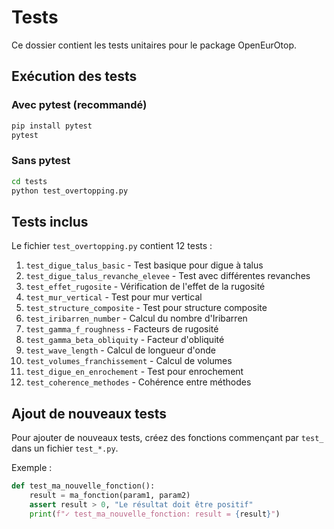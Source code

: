 # Tests

Ce dossier contient les tests unitaires pour le package OpenEurOtop.

## Exécution des tests

### Avec pytest (recommandé)

```bash
pip install pytest
pytest
```

### Sans pytest

```bash
cd tests
python test_overtopping.py
```

## Tests inclus

Le fichier `test_overtopping.py` contient 12 tests :

1. `test_digue_talus_basic` - Test basique pour digue à talus
2. `test_digue_talus_revanche_elevee` - Test avec différentes revanches
3. `test_effet_rugosite` - Vérification de l'effet de la rugosité
4. `test_mur_vertical` - Test pour mur vertical
5. `test_structure_composite` - Test pour structure composite
6. `test_iribarren_number` - Calcul du nombre d'Iribarren
7. `test_gamma_f_roughness` - Facteurs de rugosité
8. `test_gamma_beta_obliquity` - Facteur d'obliquité
9. `test_wave_length` - Calcul de longueur d'onde
10. `test_volumes_franchissement` - Calcul de volumes
11. `test_digue_en_enrochement` - Test pour enrochement
12. `test_coherence_methodes` - Cohérence entre méthodes

## Ajout de nouveaux tests

Pour ajouter de nouveaux tests, créez des fonctions commençant par `test_` dans un fichier `test_*.py`.

Exemple :

```python
def test_ma_nouvelle_fonction():
    result = ma_fonction(param1, param2)
    assert result > 0, "Le résultat doit être positif"
    print(f"✓ test_ma_nouvelle_fonction: result = {result}")
```

